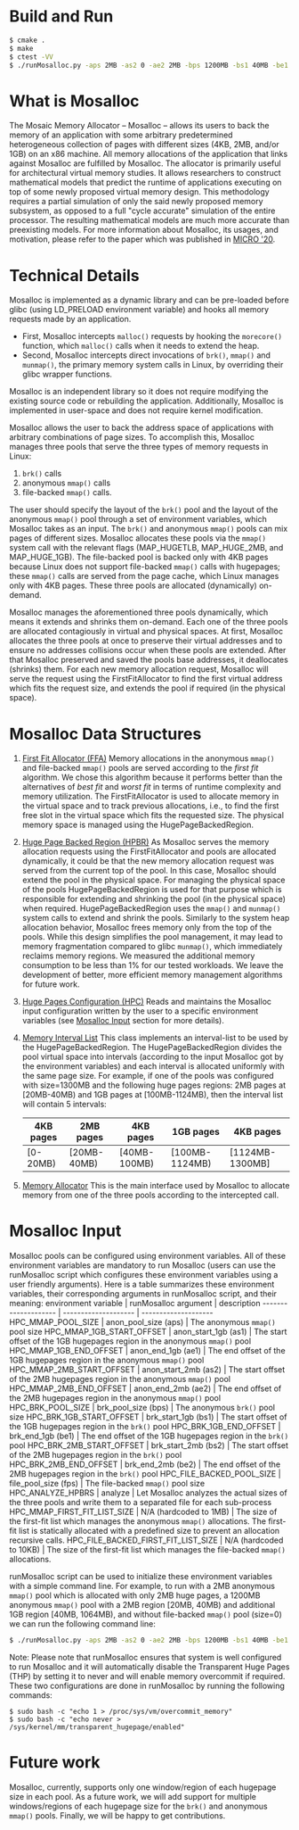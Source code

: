 # Build and Run
```sh
$ cmake .
$ make
$ ctest -VV
$ ./runMosalloc.py -aps 2MB -as2 0 -ae2 2MB -bps 1200MB -bs1 40MB -be1 1064MB -bs2 20MB -be2 40MB -- <app>
```

# What is Mosalloc

The Mosaic Memory Allocator – Mosalloc – allows its users to back the memory of an application with some arbitrary predetermined heterogeneous collection of pages with different sizes (4KB, 2MB, and/or 1GB) on an x86 machine. All memory allocations of the application that links against Mosalloc are fulfilled by Mosalloc.
The allocator is primarily useful for architectural virtual memory studies. It allows researchers to construct mathematical models that predict the runtime of applications executing on top of some newly proposed virtual memory design. This methodology requires a partial simulation of only the said newly proposed memory subsystem, as opposed to a full "cycle accurate" simulation of the entire processor. The resulting mathematical models are much more accurate than preexisting
models.
For more information about Mosalloc, its usages, and motivation, please refer to the paper which was published in [MICRO '20](https://www.microarch.org/micro53/).

# Technical Details
Mosalloc is implemented as a dynamic library and can be pre-loaded before glibc (using LD_PRELOAD environment variable) and hooks all memory requests made by an application. 
- First, Mosalloc intercepts `malloc()` requests by hooking the `morecore()` function, which `malloc()` calls when it needs to extend the heap. 
- Second, Mosalloc intercepts direct invocations of `brk()`, `mmap()` and `munmap()`, the primary memory system calls in Linux, by overriding their glibc wrapper functions.

Mosalloc is an independent library so it does not require modifying the existing source code or rebuilding the application. Additionally, Mosalloc is implemented in user-space and does not require kernel modification.

Mosalloc allows the user to back the address space of applications with arbitrary combinations of page sizes. To accomplish this, Mosalloc manages three pools that serve the three types of memory requests in Linux: 
1. `brk()` calls
2. anonymous `mmap()` calls
3. file-backed `mmap()` calls.

The user should specify the layout of the `brk()` pool and the layout of the anonymous `mmap()` pool through a set of environment variables, which Mosalloc takes as an input. The `brk()` and anonymous `mmap()` pools can mix pages of different sizes. Mosalloc allocates these pools via the `mmap()` system call with the relevant flags (MAP_HUGETLB, MAP_HUGE_2MB, and MAP_HUGE_1GB). The file-backed pool is backed only with 4KB pages because Linux does not support file-backed `mmap()` calls with hugepages; these `mmap()` calls are served from the page cache, which Linux manages only with 4KB pages. These three pools are allocated (dynamically) on-demand.

Mosalloc manages the aforementioned three pools dynamically, which means it extends and shrinks them on-demand. Each one of the three pools are allocated contagiously in virtual and physical spaces. At first, Mosalloc allocates the three pools at once to preserve their virtual addresses and to ensure no addresses collisions occur when these pools are extended. After that Mosalloc preserved and saved the pools base addresses, it deallocates (shrinks) them. For each new memory allocation request, Mosalloc will serve the request using the FirstFitAllocator to find the first virtual address which fits the request size, and extends the pool if required (in the physical space).

# Mosalloc Data Structures
1. [First Fit Allocator (FFA)](https://github.com/technion-csl/mosalloc/blob/master/include/FirstFitAllocator.h)
Memory allocations in the anonymous `mmap()` and file-backed `mmap()` pools are served according to the *first fit* algorithm. We chose this algorithm because it performs better than the alternatives of *best fit* and *worst fit* in terms of runtime complexity and memory utilization.
The FirstFitAllocator is used to allocate memory in the virtual space and to track previous allocations, i.e., to find the first free slot in the virtual space which fits the requested size. The physical memory space is managed using the HugePageBackedRegion.

2. [Huge Page Backed Region (HPBR)](https://github.com/technion-csl/mosalloc/blob/master/include/HugePageBackedRegion.h)
As Mosalloc serves the memory allocation requests using the FirstFitAllocator and pools are allocated dynamically, it could be that the new memory allocation request was served from the current top of the pool. In this case, Mosalloc should extend the pool in the physical space. For managing the physical space of the pools HugePageBackedRegion is used for that purpose which is responsible for extending and shrinking the pool (in the physical space) when required. HugePageBackedRegion uses the `mmap()` and `munmap()` system calls to extend and shrink the pools.
Similarly to the system heap allocation behavior, Mosalloc frees memory only from the top of the pools. While this design simplifies the pool management, it may lead to memory fragmentation compared to glibc `munmap()`, which immediately reclaims memory regions. We measured the additional memory consumption to be less than 1% for our tested workloads. We leave the development of better, more efficient memory management algorithms for future work.

3. [Huge Pages Configuration (HPC)](https://github.com/technion-csl/mosalloc/blob/master/include/HugePagesConfiguration.h)
Reads and maintains the Mosalloc input configuration written by the user to a specific environment variables (see [Mosalloc Input](https://github.com/technion-csl/mosalloc#mosalloc-input) section for more details).

4. [Memory Interval List](https://github.com/technion-csl/mosalloc/blob/master/include/MemoryIntervalList.h) 
This class implements an interval-list to be used by the HugePageBackedRegion. The HugePageBackedRegion divides the pool virtual space into intervals (according to the input Mosalloc got by the environment variables) and each interval is allocated uniformly with the same page size. For example, if one of the pools was configured with size=1300MB and the following huge pages regions: 2MB pages at [20MB-40MB) and 1GB pages at [100MB-1124MB), then the interval list will contain 5 intervals: 

    4KB pages | 2MB pages | 4KB pages | 1GB pages | 4KB pages
    --------- | --------- | --------- | --------- | ---------
    [0-20MB) | [20MB-40MB) | [40MB-100MB) | [100MB-1124MB) | [1124MB-1300MB]

5. [Memory Allocator](https://github.com/technion-csl/mosalloc/blob/master/include/MemoryAllocator.h)
This is the main interface used by Mosalloc to allocate memory from one of the three pools according to the intercepted call.

# Mosalloc Input
Mosalloc pools can be configured using environment variables. All of these environment variables are mandatory to run Mosalloc (users can use the runMosalloc script which configures these environment variables using a user friendly arguments). Here is a table summarizes these environment variables, their corresponding arguments in runMosalloc script, and their meaning:
environment variable | runMosalloc argument | description
-------------------- | -------------------- | --------------------
HPC_MMAP_POOL_SIZE | anon_pool_size (aps) | The anonymous `mmap()` pool size
HPC_MMAP_1GB_START_OFFSET | anon_start_1gb (as1) | The start offset of the 1GB hugepages region in the anonymous `mmap()` pool
HPC_MMAP_1GB_END_OFFSET | anon_end_1gb (ae1) | The end offset of the 1GB hugepages region in the anonymous `mmap()` pool
HPC_MMAP_2MB_START_OFFSET | anon_start_2mb (as2) | The start offset of the 2MB hugepages region in the anonymous `mmap()` pool
HPC_MMAP_2MB_END_OFFSET | anon_end_2mb (ae2) | The end offset of the 2MB hugepages region in the anonymous `mmap()` pool
HPC_BRK_POOL_SIZE | brk_pool_size (bps) | The anonymous `brk()` pool size
HPC_BRK_1GB_START_OFFSET | brk_start_1gb (bs1) | The start offset of the 1GB hugepages region in the `brk()` pool
HPC_BRK_1GB_END_OFFSET | brk_end_1gb (be1) | The end offset of the 1GB hugepages region in the `brk()` pool
HPC_BRK_2MB_START_OFFSET | brk_start_2mb (bs2) | The start offset of the 2MB hugepages region in the `brk()` pool
HPC_BRK_2MB_END_OFFSET | brk_end_2mb (be2) | The end offset of the 2MB hugepages region in the `brk()` pool
HPC_FILE_BACKED_POOL_SIZE | file_pool_size (fps) | The file-backed `mmap()` pool size
HPC_ANALYZE_HPBRS | analyze | Let Mosalloc analyzes the actual sizes of the three pools and write them to a separated file for each sub-process
HPC_MMAP_FIRST_FIT_LIST_SIZE | N/A (hardcoded to 1MB) | The size of the first-fit list which manages the anonymous `mmap()` allocations. The first-fit list is statically allocated with a predefined size to prevent an allocation recursive calls.
HPC_FILE_BACKED_FIRST_FIT_LIST_SIZE | N/A (hardcoded to 10KB) | The size of the first-fit list which manages the file-backed `mmap()` allocations.

runMosalloc script can be used to initialize these environment variables with a simple command line. For example, to run <app> with a 2MB anonymous `mmap()` pool which is allocated with only 2MB huge pages, a 1200MB anonymous `mmap()` pool with a 2MB region [20MB, 40MB) and additional 1GB region [40MB, 1064MB), and without file-backed `mmap()` pool (size=0) we can run the following command line:
```sh
$ ./runMosalloc.py -aps 2MB -as2 0 -ae2 2MB -bps 1200MB -bs1 40MB -be1 1064MB -bs2 20MB -be2 40MB -- <app>
```
Note: Please note that runMosalloc ensures that system is well configured to run Mosalloc and it will automatically disable the Transparent Huge Pages (THP) by setting it to never and will enable memory overcommit if required. These two configurations are done in runMosalloc by running the following commands:
``` 
$ sudo bash -c "echo 1 > /proc/sys/vm/overcommit_memory"
$ sudo bash -c "echo never > /sys/kernel/mm/transparent_hugepage/enabled"
```

# Future work
Mosalloc, currently, supports only one window/region of each hugepage size in each pool. As a future work, we will add support for multiple windows/regions of each hugepage size for the `brk()` and anonymous `mmap()` pools.
Finally, we will be happy to get contributions.

